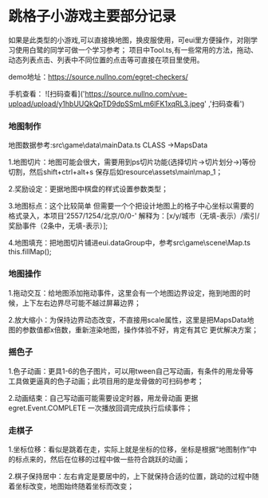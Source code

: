 # 跳格子小游戏主要部分记录

如果是此类型的小游戏,可以直接换地图，换皮服使用，可eui里方便操作，对刚学习使用白鹭的同学可做一个学习参考；
项目中Tool.ts,有一些常用的方法，拖动、动态列表点击、列表中不同位置的点击等可直接在项目里使用。

demo地址：https://source.nullno.com/egret-checkers/


手机查看：
![扫码查看]('https://source.nullno.com/vue-upload/upload/y1hbUUQkQpTD9dpSSmLm6lFK1xqRL3.jpeg' ,'扫码查看')


### 地图制作
  
  地图数据参考:src\game\data\mainData.ts CLASS ->MapsData

  1.地图切片：地图可能会很大，需要用到ps切片功能(选择切片->切片划分->)等份切割，然后shift+ctrl+alt+s 
    保存后如resource\assets\main\map_1；
  
  2.奖励设定：更据地图中棋盘的样式设置参数类型；

  3.地图标点：这个比较简单 但需要一个个把设计地图上的格子中心坐标以需要的格式录入，本项目'2557/1254/北京/0/0-'
    解释为：[x/y/城市（无填-表示）/索引/奖励事件（2条中，无填-表示）];

  4.地图填充：把地图切片铺进eui.dataGroup中，参考src\game\scene\Map.ts  this.fillMap();
    
  
 
### 地图操作
  
  1.拖动交互：给地图添加拖动事件，这里会有一个地图边界设定，拖到地图的时候，上下左右边界尽可能不越过屏幕边界；

  2.放大缩小：为保持边界动态改变，不直接用scale属性，这里是把MapsData地图的参数值都x倍数，重新渲染地图，操作体验不好，肯定有其它  更优解决方案；

  
### 摇色子

   1.色子动画：更具1-6的色子图片，可以用tween自己写动画，有条件的用龙骨等工具做更逼真的色子动画；此项目用的是龙骨做的可扫码参考；

   2.动画结束：自己写动画可能需要设定时器，用龙骨动画 更据egret.Event.COMPLETE 一次播放回调完成执行后续事件；


### 走棋子

   1.坐标位移：看似是跳着在走，实际上就是坐标的位移，坐标是根据“地图制作”中的标点来的，然后在位移的过程中做一些符合跳跃的动画；

   2.棋子保持居中：左右肯定是要居中的，上下就保持合适的位置，跳动的过程中随着坐标改变，地图始终随着坐标而改变；


